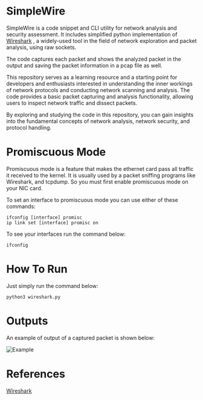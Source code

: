 # SimpleWire



SimpleWire is a code snippet and CLI utility for network analysis and security assessment. It includes simplified python implementation of [Wireshark](https://github.com/wireshark/wireshark) , a widely-used tool in the field of network exploration and packet analysis, using raw sockets.

The code captures each packet and shows the analyzed packet in the output and saving the packet information in a pcap file as well.

This repository serves as a learning resource and a starting point for developers and enthusiasts interested in understanding the inner workings of network protocols and conducting network scanning and analysis. The code provides a basic packet capturing and analysis functionality, allowing users to inspect network traffic and dissect packets.

By exploring and studying the code in this repository, you can gain insights into the fundamental concepts of network analysis, network security, and protocol handling.



# Promiscuous Mode

Promiscuous mode is a feature that makes the ethernet card pass all traffic it received to the kernel. It is usually used by a packet sniffing programs like Wireshark, and tcpdump.  So you must first enable promiscuous mode on your NIC card.



To set an interface to promiscuous mode you can use either of these commands:

```shell
ifconfig [interface] promisc
ip link set [interface] promisc on
```



To see your interfaces run the command below:

```shell
ifconfig
```



# How To Run

Just simply run the command below:

```shell
python3 wireshark.py
```



# Outputs

An example of output of a captured packet is shown below:

![Example](/home/h/Desktop/network-projects/wireshark/SimpleWire/images/example.png)



# References



[Wireshark](https://github.com/wireshark/wireshark)

